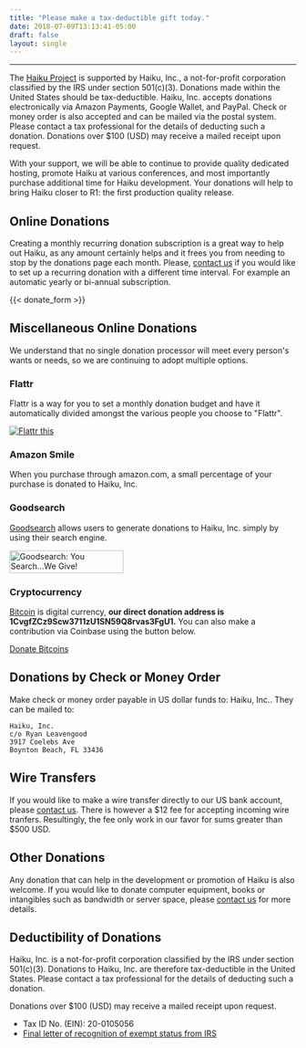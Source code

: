 ```yaml
---
title: "Please make a tax-deductible gift today."
date: 2018-07-09T13:13:41-05:00
draft: false
layout: single
---
```


---- 
The [Haiku Project](https://haiku-os.org) is supported by Haiku,&nbsp;Inc., a not-for-profit corporation classified by the IRS under section 501&#40;c&#41;&#40;3&#41;. Donations made within the United States should be tax-deductible. Haiku,&nbsp;Inc. accepts donations electronically via Amazon Payments, Google Wallet, and PayPal. Check or money order is also accepted and can be mailed via the postal system. Please contact a tax professional for the details of deducting such a donation. Donations over $100 (USD) may receive a mailed receipt upon request.

With your support, we will be able to continue to provide quality dedicated hosting, promote Haiku at various conferences, and most importantly purchase additional time for Haiku development. Your donations will help to bring Haiku closer to R1: the first production quality release.

## Online Donations

Creating a monthly recurring donation subscription is a great way to help out Haiku, as any amount certainly helps and it frees you from needing to stop by the donations page each month. Please, [contact us](/contact) if you would like to set up a recurring donation with a different time interval. For example an automatic yearly or bi-annual subscription.

{{< donate_form >}}

## Miscellaneous Online Donations

We understand that no single donation processor will meet every person's wants or needs, so we are continuing to adopt multiple options.

### Flattr

Flattr is a way for you to set a monthly donation budget and have it automatically divided amongst the various people you choose to "Flattr".

<a href="http://flattr.com/thing/1335767/Haiku-Inc-"
	target="_blank"><img
		src="http://api.flattr.com/button/flattr-badge-large.png"
		alt="Flattr this"
		title="Flattr this" border="0" />
</a>

### Amazon Smile

When you purchase through amazon.com, a small percentage of your purchase is donated to Haiku,&nbsp;Inc.

<div id="amznCharityBanner"><script type="text/javascript">(function() {var iFrame = document.createElement('iframe'); iFrame.style.display = 'none'; iFrame.style.border = "none"; iFrame.width = 310; iFrame.height = 256; iFrame.setAttribute && iFrame.setAttribute('scrolling', 'no'); iFrame.setAttribute('frameborder', '0'); setTimeout(function() {var contents = (iFrame.contentWindow) ? iFrame.contentWindow : (iFrame.contentDocument.document) ? iFrame.contentDocument.document : iFrame.contentDocument; contents.document.open(); contents.document.write(decodeURIComponent("%3Cdiv%20id%3D%22amznCharityBannerInner%22%3E%3Ca%20href%3D%22https%3A%2F%2Fsmile.amazon.com%2Fch%2F20-0105056%22%20target%3D%22_blank%22%3E%3Cdiv%20class%3D%22text%22%20height%3D%22%22%3E%3Cdiv%20class%3D%22support-wrapper%22%3E%3Cdiv%20class%3D%22support%22%20style%3D%22font-size%3A%2025px%3B%20line-height%3A%2028px%3B%20margin-top%3A%2029px%3B%20margin-bottom%3A%2029px%3B%22%3ESupport%20%3Cspan%20id%3D%22charity-name%22%20style%3D%22display%3A%20inline-block%3B%22%3EHaiku%2C%20Inc.%3C%2Fspan%3E%3C%2Fdiv%3E%3C%2Fdiv%3E%3Cp%20class%3D%22when-shop%22%3EWhen%20you%20shop%20at%20%3Cb%3Esmile.amazon.com%2C%3C%2Fb%3E%3C%2Fp%3E%3Cp%20class%3D%22donates%22%3EAmazon%20donates.%3C%2Fp%3E%3C%2Fdiv%3E%3C%2Fa%3E%3C%2Fdiv%3E%3Cstyle%3E%23amznCharityBannerInner%7Bbackground-image%3Aurl(https%3A%2F%2Fm.media-amazon.com%2Fimages%2FG%2F01%2Fx-locale%2Fpaladin%2Fcharitycentral%2Fbanner-background-image._CB309675353_.png)%3Bwidth%3A300px%3Bheight%3A250px%3Bposition%3Arelative%7D%23amznCharityBannerInner%20a%7Bdisplay%3Ablock%3Bwidth%3A100%25%3Bheight%3A100%25%3Bposition%3Arelative%3Bcolor%3A%23000%3Btext-decoration%3Anone%7D.text%7Bposition%3Aabsolute%3Btop%3A20px%3Bleft%3A15px%3Bright%3A15px%3Bbottom%3A100px%7D.support-wrapper%7Boverflow%3Ahidden%3Bmax-height%3A86px%7D.support%7Bfont-family%3AArial%2Csans%3Bfont-weight%3A700%3Bline-height%3A28px%3Bfont-size%3A25px%3Bcolor%3A%23333%3Btext-align%3Acenter%3Bmargin%3A0%3Bpadding%3A0%3Bbackground%3A0%200%7D.when-shop%7Bfont-family%3AArial%2Csans%3Bfont-size%3A15px%3Bfont-weight%3A400%3Bline-height%3A25px%3Bcolor%3A%23333%3Btext-align%3Acenter%3Bmargin%3A0%3Bpadding%3A0%3Bbackground%3A0%200%7D.donates%7Bfont-family%3AArial%2Csans%3Bfont-size%3A15px%3Bfont-weight%3A400%3Bline-height%3A21px%3Bcolor%3A%23333%3Btext-align%3Acenter%3Bmargin%3A0%3Bpadding%3A0%3Bbackground%3A0%200%7D%3C%2Fstyle%3E")); contents.document.close(); iFrame.style.display = 'block';}); document.getElementById('amznCharityBanner').appendChild(iFrame); })(); </script></div>

### Goodsearch

[Goodsearch](https://goodsearch.org) allows users to generate donations to Haiku,&nbsp;Inc. simply by using their search engine.

<a href="https://www.goodsearch.com/?charityid=949749" target="_top"><img
		src="/images/goodsearch_200x40.jpg"
		width="200" height="40" alt="Goodsearch: You Search...We Give!" border="0"></a>

### Cryptocurrency

[Bitcoin](https://bitcoin.org) is digital currency, **our direct donation address is 1CvgfZCz9Scw3711zU1SN59Q8rvas3FgU1.**
You can also make a contribution via Coinbase using the button below.

<a class="coinbase-button"
	data-code="65307f4c91307cd05c1622977b94ba16"
	data-button-style="donation_large"
	href="https://coinbase.com/checkouts/65307f4c91307cd05c1622977b94ba16"
	>Donate Bitcoins</a><script src="https://coinbase.com/assets/button.js" type="text/javascript"></script>

## Donations by Check or Money Order

Make check or money order payable in US dollar funds to: Haiku,&nbsp;Inc.. They can be mailed to:

    Haiku, Inc.
    c/o Ryan Leavengood
    3917 Coelebs Ave
    Boynton Beach, FL 33436

## Wire Transfers

If you would like to make a wire transfer directly to our US bank account, please [contact us](/contact).
There is however a $12 fee for accepting incoming wire tranfers. Resultingly, the fee only work in our favor for sums greater than $500 USD.

## Other Donations

Any donation that can help in the development or promotion of Haiku is also welcome. If you would like to donate computer equipment, books or intangibles such as bandwidth or server space, please [contact us](/contact) for more details.

## Deductibility of Donations

Haiku, Inc. is a not-for-profit corporation classified by the IRS under section 501&#40;c&#41;&#40;3&#41;. Donations to Haiku,&nbsp;Inc. are therefore tax-deductible in the United States. Please contact a tax professional for the details of deducting such a donation.

Donations over $100 (USD) may receive a mailed receipt upon request.

* Tax ID No. (EIN): 20-0105056
* [Final letter of recognition of exempt status from IRS](/docs/haiku-inc_irs_final-letter-of-determination.pdf)
